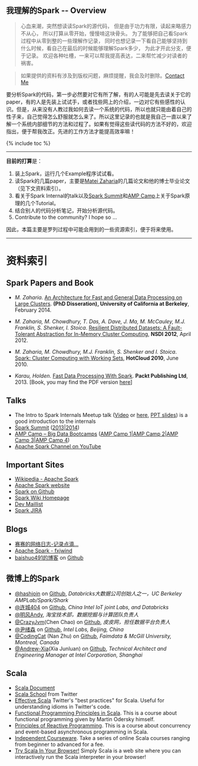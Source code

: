 我理解的Spark -- Overview
-------------------------

> 心血来潮，突然想读读Spark的源代码，
但是由于功力有限，读起来略感力不从心，
所以打算从零开始，慢慢啃这块骨头。
为了能够把自己看Spark过程中从零到整的一些理解作记录，
同时也想记录一下看自己能够坚持到什么时候，看自己在最后的时候能够理解Spark多少，
为此才开此分支，便于记录。
欢迎各种吐槽，一来可以帮我提高表达，二来帮忙减少对读者的祸害。

> 如果提供的资料有涉及到版权问题，麻烦提醒，我会及时删除。[Contact Me](mailto:huajianmao@gmail.com)


要分析Spark的代码，第一步必然要对它有所了解，有的人可能是先去读关于它的paper，有的人是先装上试试手，或者找些网上的介绍，一边对它有些感性的认识。但是，从来没有人教过我如何去读一个系统的代码，所以也就只能由着自己的性子来，自己觉得怎么舒服就怎么来了。所以这里记录的也就是我自己一直以来了解一个系统内部细节的方法和过程了。如果有觉得这些读代码的方法不好的，欢迎指出，便于帮我改正。先进的工作方法才能提高效率嘛！

{% include toc %}

----
**目前的打算**是：
> 
1. 装上Spark，运行几个Example程序试试看。
2. 读Spark的几篇paper，主要是[Matei Zaharia](http://www.cs.berkeley.edu/~matei/)的几篇论文和他的博士毕业论文（见下文资料索引）。
3. 看关于Spark Internal的talk以及[Spark Summit](http://spark-summit.org/)和[AMP Camp](http://ampcamp.berkeley.edu/)上关于Spark原理的几个Tutorial。
4. 结合别人的代码分析笔记，开始分析源代码。
5. Contribute to the community? I hope so ...

因此，本篇主要是罗列过程中可能会用到的一些资源索引，便于将来使用。

----
# 资料索引

## Spark Papers and Book
* *M. Zaharia*. [An Architecture for Fast and General Data Processing on Large Clusters](./doc/EECS-2014-12.pdf). **(PhD Disseration), University of California at Berkeley**, February 2014.
* *M. Zaharia, M. Chowdhury, T. Das, A. Dave, J. Ma, M. McCauley, M.J. Franklin, S. Shenker, I. Stoica*. [Resilient Distributed Datasets: A Fault-Tolerant Abstraction for In-Memory Cluster Computing](./doc/nsdi_spark.pdf), **NSDI 2012**, April 2012.
* *M. Zaharia, M. Chowdhury, M.J. Franklin, S. Shenker and I. Stoica*. [Spark: Cluster Computing with Working Sets](./doc/hotcloud_spark.pdf), **HotCloud 2010**, June 2010.

* *Karau, Holden*. [Fast Data Processing With Spark](./doc/Fast_Data_Processing_with_Spark.pdf). **Packt Publishing Ltd**, 2013. [Book, you may find the PDF version [here](http://ishare.iask.sina.com.cn/f/67674105.html)]

## Talks
* The Intro to Spark Internals Meetup talk ([Video](https://www.youtube.com/watch?v=49Hr5xZyTEA) or [here](http://pan.baidu.com/s/1kTHStAf), [PPT slides](./doc/dev-meetup-dec-2012.pptx)) is a good introduction to the internals
* [Spark Summit](http://spark-summit.org) ([2013](http://spark-summit.org/2013)|[2014](http://spark-summit.org/2014))
* [AMP Camp – Big Data Bootcamps](http://ampcamp.berkeley.edu/) ([AMP Camp 1](http://ampcamp.berkeley.edu/amp-camp-one-berkeley-2012/)|[AMP Camp 2](http://ampcamp.berkeley.edu/amp-camp-two-strata-2013/)|[AMP Camp 3](http://ampcamp.berkeley.edu/3/)|[AMP Camp 4](http://ampcamp.berkeley.edu/4/))
* [Apache Spark Channel on YouTube](https://www.youtube.com/channel/UCRzsq7k4-kT-h3TDUBQ82-w)

## Important Sites
* [Wikipedia - Apache Spark](http://en.wikipedia.org/wiki/Apache_spark)
* [Apache Spark website](http://spark.apache.org/)
* [Spark on Github](https://github.com/apache/spark)
* [Spark Wiki Homepage](https://cwiki.apache.org/confluence/display/SPARK/Wiki+Homepage)
* [Dev Maillist](http://apache-spark-developers-list.1001551.n3.nabble.com/)
* [Spark JIRA](https://spark-project.atlassian.net/browse/SPARK)


## Blogs
* [赛赛的网络日志-记录点滴...](http://jerryshao.me/tags.html#spark-ref)
* [Apache Spark - fxjwind](http://www.cnblogs.com/fxjwind/category/518904.html)
* [baishuo491的博客](http://baishuo491.iteye.com/blog/search?query=spark) on [Github](https://github.com/baishuo)

## 微博上的Spark
* [@hashjoin](http://weibo.com/hashjoin) on [Github](), *Databricks大数据公司创始人之一，UC Berkeley AMPLab/Spark/Shark*
* [@连城404](http://weibo.com/lianchengzju) on [Github](https://github.com/liancheng), *China Intel IoT joint Labs, and Databricks*
* [@明风Andy](http://weibo.com/mingfengandy), *淘宝技术部，数据挖掘与计算团队负责人*
* [@CrazyJvm](http://weibo.com/476691290)(Chen Chao) on [Github](https://github.com/CrazyJvm), *皮皮网，担任数据平台负责人*
* [@尹绪森](http://weibo.com/yinxusen) on [Github](https://github.com/yinxusen), *Intel Labs, Beijing, China*
* [@CodingCat](http://weibo.com/codingcat) (Nan Zhu) on [Github](https://github.com/codingcat), *Faimdata & McGill University, Montreal, Canada*
* [@Andrew-Xia](http://weibo.com/u/1410938285)(Xia Junluan) on [Github](https://github.com/xiajunluan), *Technical Architect and Engineering Manager at Intel Corporation, Shanghai*

## Scala
* [Scala Document](http://www.scala-lang.org/documentation/)
* [Scala School](http://twitter.github.io/scala_school/) from Twitter
* [Effective Scala](http://twitter.github.io/effectivescala/) Twitter's "best practices" for Scala. Useful for understanding idioms in Twitter's code.
* [Functional Programming Principles in Scala](https://www.coursera.org/course/progfun). This is a course about functional programming given by Martin Odersky himself. 
* [Principles of Reactive Programming](https://www.coursera.org/course/reactive). This is a course about concurrency and event-based asynchronous programming in Scala. 
* [Independent Courseware](http://scalacourses.com/). Take a series of online Scala courses ranging from beginner to advanced for a fee.
* [Try Scala In Your Browser!](http://www.simplyscala.com/) Simply Scala is a web site where you can interactively run the Scala interpreter in your browser! 
